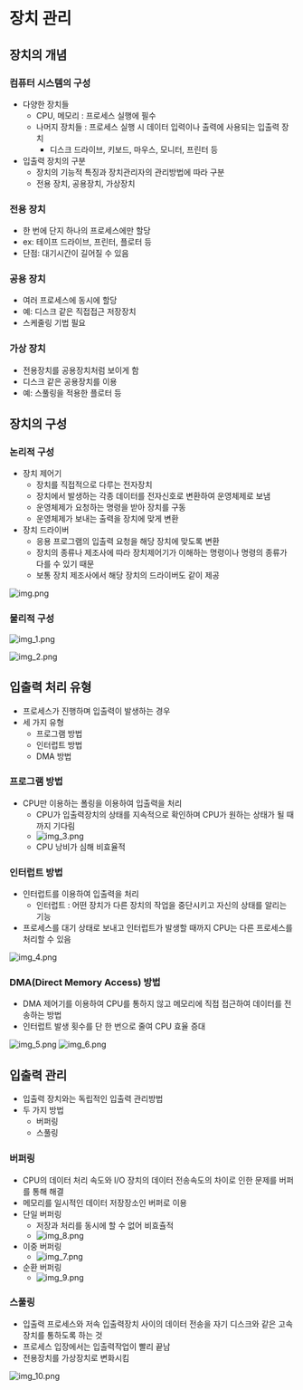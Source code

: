# 장치 관리

## 장치의 개념

### 컴퓨터 시스템의 구성

- 다양한 장치들
  - CPU, 메모리 : 프로세스 실행에 필수
  - 나머지 장치들 : 프로세스 실행 시 데이터 입력이나 출력에 사용되는 입출력 장치
    - 디스크 드라이브, 키보드, 마우스, 모니터, 프린터 등
- 입출력 장치의 구분
  - 장치의 기능적 특징과 장치관리자의 관리방법에 따라 구분
  - 전용 장치, 공용장치, 가상장치

### 전용 장치

- 한 번에 단지 하나의 프로세스에만 할당
- ex: 테이프 드라이브, 프린터, 플로터 등
- 단점: 대기시간이 길어질 수 있음

### 공용 장치

- 여러 프로세스에 동시에 할당
- 예: 디스크 같은 직접접근 저장장치
- 스케줄링 기법 필요

### 가상 장치

- 전용장치를 공용장치처럼 보이게 함
- 디스크 같은 공용장치를 이용
- 예: 스풀링을 적용한 플로터 등

## 장치의 구성

### 논리적 구성

- 장치 제어기
  - 장치를 직접적으로 다루는 전자장치
  - 장치에서 발생하는 각종 데이터를 전자신호로 변환하여 운영체제로 보냄
  - 운영체제가 요청하는 명령을 받아 장치를 구동
  - 운영체제가 보내는 출력을 장치에 맞게 변환
- 장치 드라이버
  - 응용 프로그램의 입출력 요청을 해당 장치에 맞도록 변환
  - 장치의 종류나 제조사에 따라 장치제어기가 이해하는 명령이나 명령의 종류가 다를 수 있기 때문
  - 보통 장치 제조사에서 해당 장치의 드라이버도 같이 제공

![img.png](11_image/img.png)

### 물리적 구성

![img_1.png](11_image/img_1.png)

![img_2.png](11_image/img_2.png)

## 입출력 처리 유형

- 프로세스가 진행하며 입출력이 발생하는 경우
- 세 가지 유형
  - 프로그램 방법
  - 인터럽트 방법
  - DMA 방법

### 프로그램 방법

- CPU만 이용하는 폴링을 이용하여 입출력을 처리
  - CPU가 입출력장치의 상태를 지속적으로 확인하며 CPU가 원하는 상태가 될 때 까지 기다림
  - ![img_3.png](11_image/img_3.png)
  - CPU 낭비가 심해 비효율적

### 인터럽트 방법

- 인터럽트를 이용하여 입출력을 처리
  - 인터럽트 : 어떤 장치가 다른 장치의 작업을 중단시키고 자신의 상태를 알리는 기능
- 프로세스를 대기 상태로 보내고 인터럽트가 발생할 때까지 CPU는 다른 프로세스를 처리할 수 있음

![img_4.png](11_image/img_4.png)

### DMA(Direct Memory Access) 방법

- DMA 제어기를 이용하여 CPU를 통하지 않고 메모리에 직접 접근하여 데이터를 전송하는 방법
- 인터럽트 발생 횟수를 단 한 번으로 줄여 CPU 효율 증대

![img_5.png](11_image/img_5.png)
![img_6.png](11_image/img_6.png)

## 입출력 관리

- 입출력 장치와는 독립적인 입출력 관리방법
- 두 가지 방법
  - 버퍼링
  - 스풀링

### 버퍼링

- CPU의 데이터 처리 속도와 I/O 장치의 데이터 전송속도의 차이로 인한 문제를 버퍼를 통해 해결
- 메모리를 일시적인 데이터 저장장소인 버퍼로 이용
- 단일 버퍼링
  - 저장과 처리를 동시에 할 수 없어 비효츌적
  - ![img_8.png](11_image/img_8.png)
- 이중 버퍼링
  - ![img_7.png](11_image/img_7.png)
- 순환 버퍼링
  - ![img_9.png](11_image/img_9.png)

### 스풀링

- 입출력 프로세스와 저속 입출력장치 사이의 데이터 전송을 자기 디스크와 같은 고속장치를 통하도록 하는 것
- 프로세스 입장에서는 입출력작업이 빨리 끝남
- 전용장치를 가상장치로 변화시킴

![img_10.png](11_image/img_10.png)

